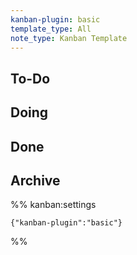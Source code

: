 ```yaml
---
kanban-plugin: basic
template_type: All
note_type: Kanban Template
---
```

## To-Do

## Doing

## Done

## Archive


%% kanban:settings
```
{"kanban-plugin":"basic"}
```
%%